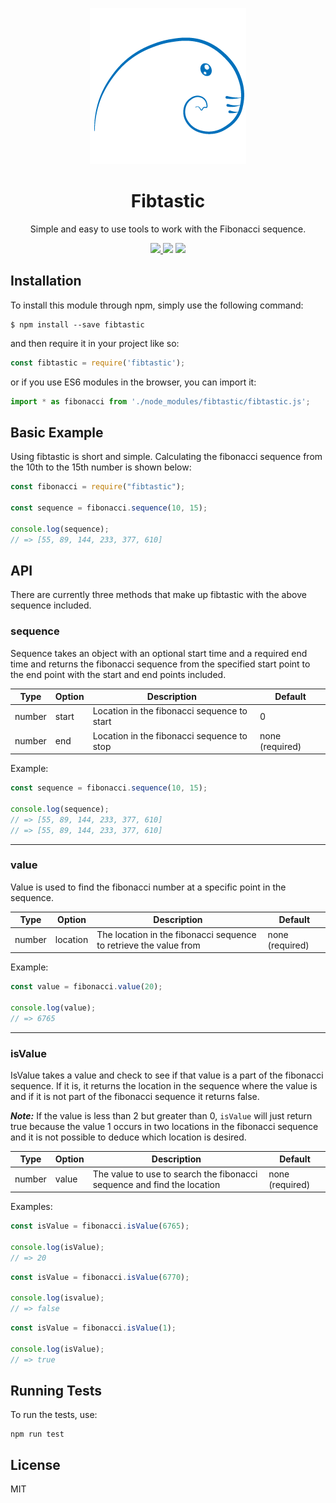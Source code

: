 <p align="center">
  <img width="250" height="250" src="./fibtastic.png">
</p>

<h1 align="center">Fibtastic</h1>

<p align="center">Simple and easy to use tools to work with the Fibonacci sequence.<p>

<div align="center">
	<a href="https://www.npmjs.com/package/fibtastic" target="__blank">
		<img src="https://img.shields.io/npm/v/fibtastic.svg?style=flat-square">
	</a>
	<img src="https://img.shields.io/david/robertcorponoi/fibtastic.svg?style=flat-square">
	<a href="https://gitter.im/robertcorponoi/community?utm_source=share-link&utm_medium=link&utm_campaign=share-link" target="__blank">
		<img src="https://img.shields.io/gitter/room/robertcorponoi/fibtastic.svg?style=flat-square">
	</a>
</div>

## **Installation**

To install this module through npm, simply use the following command:

```
$ npm install --save fibtastic
```

and then require it in your project like so:

```js
const fibtastic = require('fibtastic');
```

or if you use ES6 modules in the browser, you can import it:

```js
import * as fibonacci from './node_modules/fibtastic/fibtastic.js';
```

## **Basic Example**

Using fibtastic is short and simple. Calculating the fibonacci sequence from the 10th to the 15th number is shown below:

```js
const fibonacci = require("fibtastic");

const sequence = fibonacci.sequence(10, 15);

console.log(sequence);
// => [55, 89, 144, 233, 377, 610]
```

## **API**

There are currently three methods that make up fibtastic with the above sequence included.

### **sequence**

Sequence takes an object with an optional start time and a required end time and returns the fibonacci sequence from the specified start point to the end point with the start and end points included.

| Type   | Option | Description | Default |
| ------ | ------ | ----------- | ------- |
| number | start  | Location in the fibonacci sequence to start | 0
| number | end    | Location in the fibonacci sequence to stop  | none (required)

Example:

```js
const sequence = fibonacci.sequence(10, 15);

console.log(sequence);
// => [55, 89, 144, 233, 377, 610]
// => [55, 89, 144, 233, 377, 610]
```

---

### **value**

Value is used to find the fibonacci number at a specific point in the sequence.

| Type   | Option    | Description | Default |
| ------ | --------- | ----------- | ------- |
| number | location  | The location in the fibonacci sequence to retrieve the value from | none (required)

Example:

```js
const value = fibonacci.value(20);

console.log(value); 
// => 6765
```

---

### **isValue**

IsValue takes a value and check to see if that value is a part of the fibonacci sequence. If it is, it returns the location in the sequence where the value is and if it is not part of the fibonacci sequence it returns false.

_**Note:**_ If the value is less than 2 but greater than 0, `isValue` will just return true because the value 1 occurs in two locations in the fibonacci sequence and it is not possible to deduce which location is desired.

| Type   | Option | Description | Default |
| ------ | ------ | ----------- | ------- |
| number | value  | The value to use to search the fibonacci sequence and find the location | none (required)

Examples:

```js
const isValue = fibonacci.isValue(6765);

console.log(isValue); 
// => 20
```

```js
const isValue = fibonacci.isValue(6770);

console.log(isvalue); 
// => false
```

```js
const isValue = fibonacci.isValue(1);

console.log(isValue); 
// => true
```

## **Running Tests**

To run the tests, use:

```
npm run test
```

## **License**

MIT